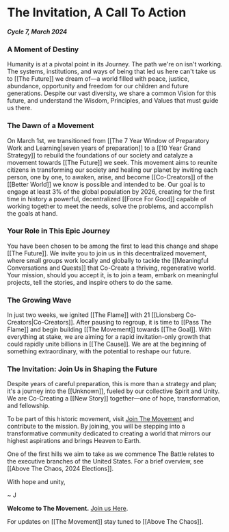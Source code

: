 # The Invitation, A Call To Action

***Cycle 7, March 2024***

### A Moment of Destiny

Humanity is at a pivotal point in its Journey. The path we're on isn't working. The systems, institutions, and ways of being that led us here can't take us to [[The Future]] we dream of—a world filled with peace, justice, abundance, opportunity and freedom for our children and future generations. Despite our vast diversity, we share a common Vision for this future, and understand the Wisdom, Principles, and Values that must guide us there.

### The Dawn of a Movement

On March 1st, we transitioned from [[The 7 Year Window of Preparatory Work and Learning|seven years of preparation]] to a [[10 Year Grand Strategy]] to rebuild the foundations of our society and catalyze a movement towards [[The Future]] we seek. This movement aims to reunite citizens in transforming our society and healing our planet by inviting each person, one by one, to awaken, arise, and become [[Co-Creators]] of the [[Better World]] we know is possible and intended to be. Our goal is to engage at least 3% of the global population by 2026, creating for the first time in history a powerful, decentralized [[Force For Good]] capable of working together to meet the needs, solve the problems, and accomplish the goals at hand. 

### Your Role in This Epic Journey

You have been chosen to be among the first to lead this change and shape [[The Future]]. We invite you to join us in this decentralized movement, where small groups work locally and globally to tackle the [[Meaningful Conversations and Quests]] that Co-Create a thriving, regenerative world. Your mission, should you accept it, is to join a team, embark on meaningful projects, tell the stories, and inspire others to do the same.

### The Growing Wave

In just two weeks, we ignited [[The Flame]] with 21 [[Lionsberg Co-Creators|Co-Creators]]. After pausing to regroup, it is time to [[Pass The Flame]] and begin building [[The Movement]] towards [[The Goal]]. With everything at stake, we are aiming for a rapid invitation-only growth that could rapidly unite billions in [[The Cause]]. We are at the beginning of something extraordinary, with the potential to reshape our future.

### The Invitation: Join Us in Shaping the Future

Despite years of careful preparation, this is more than a strategy and plan; it's a journey into the [[Unknown]], fueled by our collective Spirit and Unity. We are Co-Creating a [[New Story]] together—one of hope, transformation, and fellowship.

To be part of this historic movement, visit [Join The Movement](https://jordannicholas.org/join_the_movement) and contribute to the mission. By joining, you will be stepping into a transformative community dedicated to creating a world that mirrors our highest aspirations and brings Heaven to Earth. 

One of the first hills we aim to take as we commence The Battle relates to the executive branches of the United States. For a brief overview, see [[Above The Chaos, 2024 Elections]]. 

With hope and unity,

~ J

**Welcome to The Movement.** [Join us Here](https://jordannicholas.org/join_the_movement). 

For updates on [[The Movement]] stay tuned to [[Above The Chaos]]. 